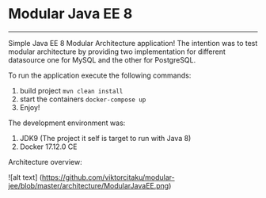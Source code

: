  # Modular Java EE 8

 ---

 Simple Java EE 8 Modular Architecture application! The intention was to test modular architecture
 by providing two implementation for different datasource one for MySQL and the other for PostgreSQL.
 
 To run the application execute the following commands:
 
 1. build project
``mvn clean install``
 2. start the containers
 ``docker-compose up``
 3. Enjoy!
  
 The development environment was:
 1. JDK9 (The project it self is target to run with Java 8)
 2. Docker 17.12.0 CE

 Architecture overview:
 
 ![alt text] (https://github.com/viktorcitaku/modular-jee/blob/master/architecture/ModularJavaEE.png)
 
 


